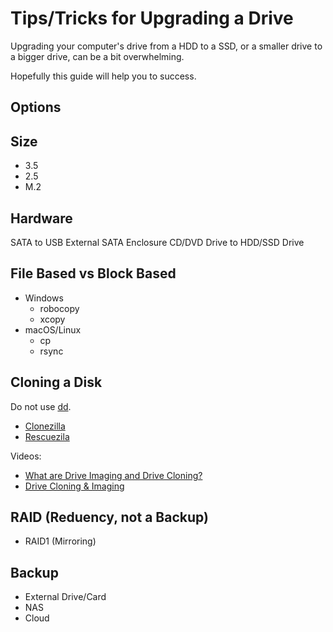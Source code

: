 # Tips/Tricks for Upgrading a Drive
Upgrading your computer's drive from a HDD to a SSD, or a smaller drive to a bigger drive, can be a bit overwhelming. 

Hopefully this guide will help you to success.

## Options

## Size
- 3.5
- 2.5
- M.2

## Hardware
SATA to USB
External SATA Enclosure
CD/DVD Drive to HDD/SSD Drive

## File Based vs Block Based 
- Windows
  - robocopy
  - xcopy
- macOS/Linux
  - cp
  - rsync

## Cloning a Disk

Do not use [dd](https://en.wikipedia.org/wiki/Dd_(Unix)).

- [Clonezilla](https://clonezilla.org/)
- [Rescuezila](https://rescuezilla.com/)

Videos:
- [What are Drive Imaging and Drive Cloning?](https://www.youtube.com/embed/jrJTQF3o5c4)
- [Drive Cloning & Imaging](https://www.youtube.com/embed/UTsq-HHz0Ss)

## RAID (Reduency, not a Backup)
- RAID1 (Mirroring)

## Backup
- External Drive/Card
- NAS
- Cloud

